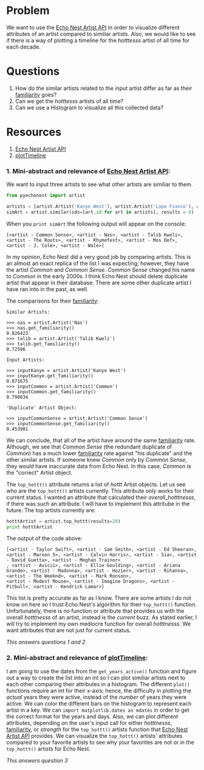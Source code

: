 # Problem
We want to use the [Echo Nest Artist API] in order to visualize different
attributes of an artist compared to similiar artists. Also, we would like
to see if there is a way of plotting a timeline for the *hotttesss* artist
of all time for each decade.

# Questions
1. How do the similar artists related to the input artist differ
   as far as their [familiarity] goes?
2. Can we get the *hotttesss* artists of all time?
3. Can we use a Histogram to visualize all this collected data?

# Resources
1. [Echo Nest Artist API]
2. [plotTimeline]

### 1. Mini-abstract and relevance of [Echo Nest Artist API]:
We want to input three artists to see what other artists are similiar
to them.

```python
from pyechonest import artist

artists = [artist.Artist('Kanye West'), artist.Artist('Lupe Fiasco'), artist.Artist('Common')]
simArt = artist.similar(ids=[art.id for art in artists], results = 8) 
```
When you ```print simArt``` the following output will appear on the console:

```[<artist - Common Sense>, <artist - Nas>, <artist - Talib Kweli>, <artist - The Roots>, <artist - Rhymefest>, <artist - Mos Def>, <artist - J. Cole>, <artist - Wale>]```

In my opinion, Echo Nest did a very good job by comparing artists. This is an almost
an exact replica of the list I was expecting; however, they have the artist *Common*
and *Common Sense*. *Common Sense* changed his name to *Common* in the early 2000s.
I think Echo Nest should delete duplicate artist that appear in their database.
There are some other duplicate artist I have ran into in the past, as well.

The comparisons for their [familiarity]:
```
Similar Artists:

>>> nas = artist.Artist('Nas')
>>> nas.get_familiarity()
0.826423
>>> talib = artist.Artist('Talib Kweli')
>>> talib.get_familiarity()
0.72596

Input Artists:

>>> inputKanye = artist.Artist('Kanye West')
>>> inputKanye.get_familiarity()
0.871675
>>> inputCommon = artist.Artist('Common')
>>> inputCommon.get_familiarity()
0.798834

'Duplicate' Artist Object:
 
>>> inputCommonSense = artist.Artist('Common Sense')
>>> inputCommonSense.get_familiarity()
0.453981
```
We can conclude, that all of the artist have around the same [familiarity]
rate. Although, we see that *Common Sense* (the redundant duplicate of 
*Common*) has a much lower [familiarity] rate against "his duplicate" and
the other similar artists. If someone knew *Common* only by *Common Sense*, 
they would have inaccurate data from Echo Nest. In this case, *Common* is the 
"correct" Artist object.

The ```top_hottt()``` attribute returns a list of *hottt* Artist objects.
Let us see who are the ```top_hottt()``` artists currently. This attribute
only works for their current status. I wanted an attribute that calculated
their *overall_hotttnesss*, if there was such an attribute. I will have to
implement this attritube in the future. The top artists currently are:

```python
hotttArtist = artist.top_hottt(results=20)
print hotttArtist
```
The output of the code above:
```
[<artist - Taylor Swift>, <artist - Sam Smith>, <artist - Ed Sheeran>, <artist - Maroon 5>, <artist - Calvin Harris>, <artist - Sia>, <artist - David Guetta>, <artist - Meghan Trainor>
, <artist - Avicii>, <artist - Ellie Goulding>, <artist - Ariana Grande>, <artist - Madonna>, <artist - Hozier>, <artist - Rihanna>, <artist - The Weeknd>, <artist - Mark Ronson>,
<artist - Modest Mouse>, <artist - Imagine Dragons>, <artist - Pitbull>, <artist - Kendrick Lamar>]
```
This list is pretty accurate as far as I know. There are some artists I do
not know on here so I trust Echo Nest's algorithm for their ```top_hottt()```
function. Unfortunately, there is no function or attribute that provides us
with the overall *hotttnesss* of an artist, instead is the *current* buzz. 
As stated earlier, I will try to implement my own mediocre function for overall
*hotttnesss*. We want attributes that are not just for current status.

*This answers questions 1 and 2*

### 2. Mini-abstract and relevance of [plotTimeline]:
I am going to use the dates from the ```get_years_active()``` function and
figure out a way to create the list into an int so I can plot similiar artists
next to each other comparing their attributes in a histogram. The different 
 ```plot()``` functions require an int for their x-axis; hence, the difficulty
in plotting the *actual* years they were active, instead of the *number* of 
years they were active. We can color the different bars on the histogram to 
represent each artist in a key. We can ```import matplotlib.dates as mdates``` 
in order to get the correct format for the years and days. Also, we can plot 
different attributes, depending on the user's input call for either *hotttnesss*, 
[familiarity], or *strength* for the ```top_hottt()``` artists function that [Echo Nest Artist API]
provides. We can visualize the ```top_hottt()``` artists' attributes compared 
to your favorite artists to see why your favorites are not or in the ```top_hottt()``` 
artists for Echo Nest.

*This answers question 3*

[familiarity]: http://developer.echonest.com/forums/thread/839
[Echo Nest Artist API]: https://github.com/echonest/pyechonest/blob/master/pyechonest/artist.py 
[plotTimeline]: http://blog.mafr.de/2012/03/11/time-series-data-with-matplotlib/
[familiarity.py]: https://github.com/JoePaxton/familiarity/blob/master/familiarity.py
